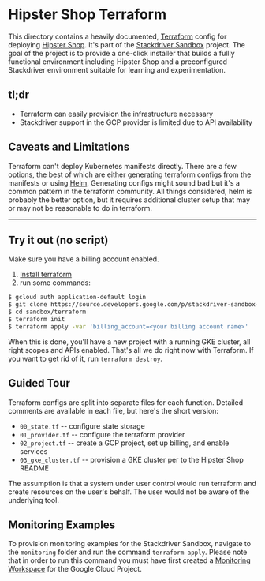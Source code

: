 Hipster Shop Terraform
================================================================================

This directory contains a heavily documented, [Terraform]
config for deploying [Hipster Shop]. It's part of the [Stackdriver Sandbox]
project. The goal of the project is to provide a one-click installer that builds
a fullly functional environment including Hipster Shop and a preconfigured 
Stackdriver environment suitable for learning and experimentation.

[Terraform]: https://www.terraform.io/
[Hipster Shop]: https://github.com/GoogleCloudPlatform/microservices-demo
[Stackdriver Sandbox]: https://stackdriver-sandbox.dev

tl;dr 
--------------------------------------------------------------------------------

* Terraform can easily provision the infrastructure necessary
* Stackdriver support in the GCP provider is limited due to
  API availability

[Cloud Graphite]: https://github.com/terraform-providers/terraform-provider-google
[GCP provider]: https://www.terraform.io/docs/providers/google/index.html

Caveats and Limitations
--------------------------------------------------------------------------------

Terraform can't deploy Kubernetes manifests directly. There are a few options,
the best of which are either generating terraform configs from the manifests or
using [Helm]. Generating configs might sound bad but it's a common pattern in the terraform community. 
All things considered, helm is probably the better option, but it requires additional
cluster setup that may or may not be reasonable to do in terraform.

[Helm]: https://helm.sh

--------------------------------------------------------------------------------

## Try it out (no script)

Make sure you have a billing account enabled.

1. [Install terraform]
2. run some commands:

```bash
$ gcloud auth application-default login
$ git clone https://source.developers.google.com/p/stackdriver-sandbox-230822/r/sandbox
$ cd sandbox/terraform
$ terraform init
$ terraform apply -var 'billing_account=<your billing account name>'
```

When this is done, you'll have a new project with a running GKE cluster, all right scopes
and APIs enabled. That's all we do right now with Terraform. 
If you want to get rid of it, run `terraform destroy`.

[Install terraform]: https://www.terraform.io/downloads.html

Guided Tour
--------------------------------------------------------------------------------

Terraform configs are split into separate files for each function. Detailed
comments are available in each file, but here's the short version:

* `00_state.tf` -- configure state storage
* `01_provider.tf` -- configure the terraform provider
* `02_project.tf` -- create a GCP project, set up billing, and enable services
* `03_gke_cluster.tf` -- provision a GKE cluster per to the Hipster Shop README

The assumption is that a system under user control would run terraform and create resources on the user's behalf. 
The user would not be aware of the underlying tool.

Monitoring Examples
--------------------------------------------------------------------------------

To provision monitoring examples for the Stackdriver Sandbox, navigate 
to the `monitoring` folder and run the command `terraform apply`. Please note that in order to run this command
you must have first created a [Monitoring Workspace] for the Google Cloud Project. 

[Monitoring Workspace]: https://cloud.google.com/monitoring/workspaces/create